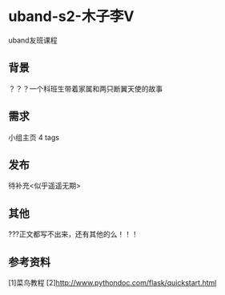 # uband-s2-木子李V
uband友班课程

## 背景
？？？一个科班生带着家属和两只断翼天使的故事

## 需求
小组主页 4 tags

## 发布
待补充<似乎遥遥无期>

## 其他
???正文都写不出来，还有其他的么！！！

## 参考资料
[1]菜鸟教程
[2]http://www.pythondoc.com/flask/quickstart.html

